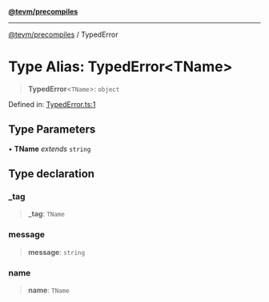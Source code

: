 [**@tevm/precompiles**](../README.md)

***

[@tevm/precompiles](../globals.md) / TypedError

# Type Alias: TypedError\<TName\>

> **TypedError**\<`TName`\>: `object`

Defined in: [TypedError.ts:1](https://github.com/evmts/tevm-monorepo/blob/main/packages/precompiles/src/TypedError.ts#L1)

## Type Parameters

• **TName** *extends* `string`

## Type declaration

### \_tag

> **\_tag**: `TName`

### message

> **message**: `string`

### name

> **name**: `TName`
